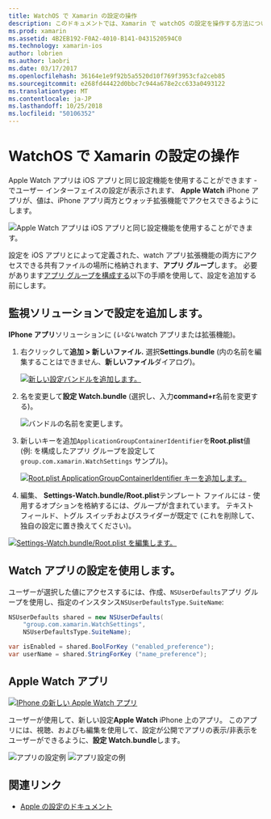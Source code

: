 ```yaml
---
title: WatchOS で Xamarin の設定の操作
description: このドキュメントでは、Xamarin で watchOS の設定を操作する方法について説明します。 Iphone の場合、アプリと、Apple Watch アプリでこれらの設定を使用して、watch アプリ ソリューションに追加の設定について説明します。
ms.prod: xamarin
ms.assetid: 4B2EB192-F0A2-4010-B141-0431520594C0
ms.technology: xamarin-ios
author: lobrien
ms.author: laobri
ms.date: 03/17/2017
ms.openlocfilehash: 36164e1e9f92b5a5520d10f769f3953cfa2ceb85
ms.sourcegitcommit: e268fd44422d0bbc7c944a678e2cc633a0493122
ms.translationtype: MT
ms.contentlocale: ja-JP
ms.lasthandoff: 10/25/2018
ms.locfileid: "50106352"
---
```

# <a name="working-with-watchos-settings-in-xamarin"></a>WatchOS で Xamarin の設定の操作

Apple Watch アプリは iOS アプリと同じ設定機能を使用することができます - でユーザー インターフェイスの設定が表示されます、 **Apple Watch** iPhone アプリが、値は、iPhone アプリ両方とウォッチ拡張機能でアクセスできるようにします。

![](settings-images/intro.png "Apple Watch アプリは iOS アプリと同じ設定機能を使用することができます。")

設定を iOS アプリとによって定義された、watch アプリ拡張機能の両方にアクセスできる共有ファイルの場所に格納されます、**アプリ グループ**します。 必要があります[アプリ グループを構成する](~/ios/watchos/app-fundamentals/app-groups.md)以下の手順を使用して、設定を追加する前にします。

## <a name="add-settings-in-a-watch-solution"></a>監視ソリューションで設定を追加します。

**IPhone アプリ**ソリューションに (*いない*watch アプリまたは拡張機能)。

1. 右クリックして**追加 > 新しいファイル.** 選択**Settings.bundle** (内の名前を編集することはできません、**新しいファイル**ダイアログ)。

   [![](settings-images/settings-add-sml.png "新しい設定バンドルを追加します。")](settings-images/settings-add.png#lightbox)

2. 名を変更して**設定 Watch.bundle** (選択し、入力**command+r**名前を変更する)。

   ![](settings-images/settings-rename.png "バンドルの名前を変更します。")

3. 新しいキーを追加`ApplicationGroupContainerIdentifier`を**Root.plist**値 (例: を構成したアプリ グループを設定して `group.com.xamarin.WatchSettings` サンプル)。

   [ ![](settings-images/settings-appgroup-sml.png "Root.plist ApplicationGroupContainerIdentifier キーを追加します。")](settings-images/settings-appgroup.png#lightbox)

4. 編集、 **Settings-Watch.bundle/Root.plist**テンプレート ファイルには - 使用するオプションを格納するには、グループが含まれています。
  テキスト フィールド、トグル スイッチおよびスライダーが既定で (これを削除して、独自の設定に置き換えてください)。

  [![](settings-images/rootplist-sml.png "Settings-Watch.bundle/Root.plist を編集します。")](settings-images/rootplist.png#lightbox)


## <a name="use-settings-in-the-watch-app"></a>Watch アプリの設定を使用します。

ユーザーが選択した値にアクセスするには、作成、`NSUserDefaults`アプリ グループを使用し、指定のインスタンス`NSUserDefaultsType.SuiteName`:

```csharp
NSUserDefaults shared = new NSUserDefaults(
    "group.com.xamarin.WatchSettings",
    NSUserDefaultsType.SuiteName);

var isEnabled = shared.BoolForKey ("enabled_preference");
var userName = shared.StringForKey ("name_preference");
```

## <a name="apple-watch-app"></a>Apple Watch アプリ

[![](settings-images/settings-app-sml.png "IPhone の新しい Apple Watch アプリ")](settings-images/settings-app.png#lightbox)

ユーザーが使用して、新しい設定**Apple Watch** iPhone 上のアプリ。 このアプリには、視聴、およびも編集を使用して、設定が公開でアプリの表示/非表示をユーザーができるように、**設定 Watch.bundle**します。

![](settings-images/applewatch-1.png "アプリの設定例") ![](settings-images/applewatch-2.png "アプリ設定の例")



## <a name="related-links"></a>関連リンク

- [Apple の設定のドキュメント](https://developer.apple.com/library/prerelease/ios/documentation/General/Conceptual/WatchKitProgrammingGuide/Settings.html#//apple_ref/doc/uid/TP40014969-CH22-SW1)
